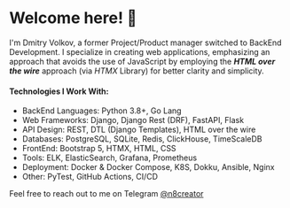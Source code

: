 # Welcome here! 👋

I'm Dmitry Volkov, a former Project/Product manager switched to BackEnd Development. I specialize in creating web applications, emphasizing an approach that avoids the use of JavaScript by employing the ***HTML over the wire*** approach (via *HTMX* Library) for better clarity and simplicity.

#### Technologies I Work With:

- BackEnd Languages: Python 3.8+, Go Lang
- Web Frameworks: Django, Django Rest (DRF), FastAPI, Flask
- API Design: REST, DTL (Django Templates), HTML over the wire
- Databases: PostgreSQL, SQLite, Redis, ClickHouse, TimeScaleDB
- FrontEnd: Bootstrap 5, HTMX, HTML, CSS
- Tools: ELK, ElasticSearch, Grafana, Prometheus
- Deployment: Docker & Docker Compose, K8S, Dokku, Ansible, Nginx
- Other: PyTest, GitHub Actions, CI/CD


Feel free to reach out to me on Telegram [@n8creator](https://t.me/n8creator)
